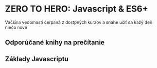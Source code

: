 # ZERO TO HERO: Javascript & ES6+

Väčšina vedomostí čerpaná z dostpných kurzov a snahe učiť sa kažý deň niečo nové

## Odporúčané knihy na prečítanie

## Základy Javascriptu
